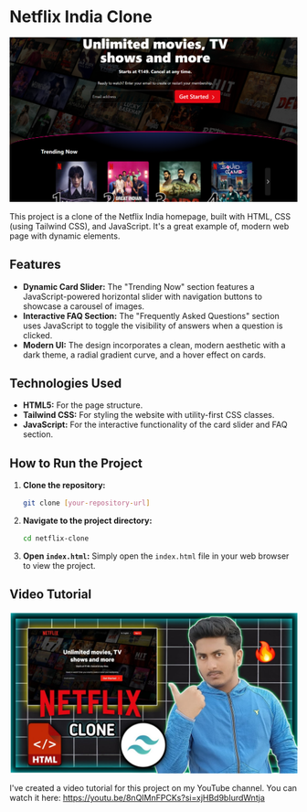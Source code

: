 # Netflix India Clone

![Netflix Project](img/demo.png)

This project is a clone of the Netflix India homepage, built with HTML, CSS (using Tailwind CSS), and JavaScript. It's a great example of, modern web page with dynamic elements.

## Features

- **Dynamic Card Slider:** The "Trending Now" section features a JavaScript-powered horizontal slider with navigation buttons to showcase a carousel of images.
- **Interactive FAQ Section:** The "Frequently Asked Questions" section uses JavaScript to toggle the visibility of answers when a question is clicked.
- **Modern UI:** The design incorporates a clean, modern aesthetic with a dark theme, a radial gradient curve, and a hover effect on cards.

## Technologies Used

- **HTML5:** For the page structure.
- **Tailwind CSS:** For styling the website with utility-first CSS classes.
- **JavaScript:** For the interactive functionality of the card slider and FAQ section.

## How to Run the Project

1.  **Clone the repository:**
    ```bash
    git clone [your-repository-url]
    ```
2.  **Navigate to the project directory:**
    ```bash
    cd netflix-clone
    ```
3.  **Open `index.html`:** Simply open the `index.html` file in your web browser to view the project.

## Video Tutorial

![Netflix Project](img/thumbnail.jpg)

I've created a video tutorial for this project on my YouTube channel. You can watch it here: https://youtu.be/8nQIMnFPCKs?si=xjHBd9bIurdWntja